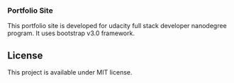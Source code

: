 ### Portfolio Site

This portfolio site is developed for udacity full stack developer nanodegree
program.
It uses bootstrap v3.0 framework.

## License
This project is available under MIT license.
